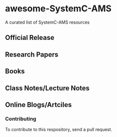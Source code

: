 # awesome-SystemC-AMS
A curated list of SystemC-AMS resources

## Official Release

## Research Papers

## Books

## Class Notes/Lecture Notes

## Online Blogs/Artciles

### Contributing
To contribute to this respository, send a pull request. 

